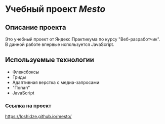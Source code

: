 # Учебный проект *Mesto*

## Описание проекта
Это учебный проект  от Яндекс Практикума по курсу "Веб-разработчик". В данной работе впервые используется JavaScript.

## Используемые технологии
* Флексбоксы
* Гриды
* Адаптивная верстка с медиа-запросами
* "Попап"
* JavaScript

### Ссылка на проект
https://loshidze.github.io/mesto/

